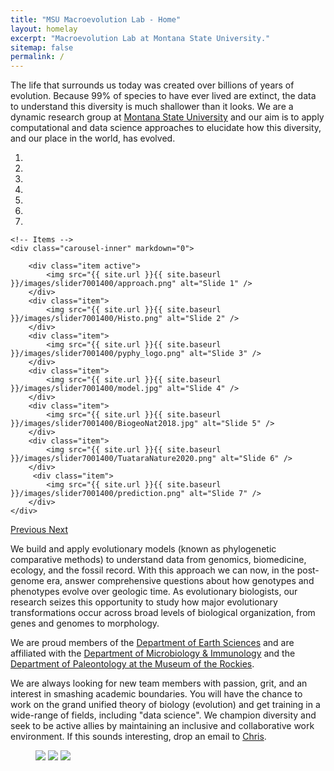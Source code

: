 ```yaml
---
title: "MSU Macroevolution Lab - Home"
layout: homelay
excerpt: "Macroevolution Lab at Montana State University."
sitemap: false
permalink: /
---
```



The life that surrounds us today was created over billions of years of evolution. Because 99% of species to have ever lived are extinct, the data to understand this diversity is much shallower than it looks. We are a dynamic research group at [Montana State University](http://www.montana.edu) and our aim is to apply computational and data science approaches to elucidate how this diversity, and our place in the world, has evolved.


<div markdown="0" id="carousel" class="carousel slide" data-ride="carousel" data-interval="5000" data-pause="hover" >
    <!-- Menu -->
    <ol class="carousel-indicators">
        <li data-target="#carousel" data-slide-to="0" class="active"></li>
        <li data-target="#carousel" data-slide-to="1"></li>
        <li data-target="#carousel" data-slide-to="2"></li>
        <li data-target="#carousel" data-slide-to="3"></li>
        <li data-target="#carousel" data-slide-to="4"></li>
        <li data-target="#carousel" data-slide-to="5"></li>
        <li data-target="#carousel" data-slide-to="6"></li>
    </ol>

    <!-- Items -->
    <div class="carousel-inner" markdown="0">

        <div class="item active">
            <img src="{{ site.url }}{{ site.baseurl }}/images/slider7001400/approach.png" alt="Slide 1" />
        </div>
        <div class="item">
            <img src="{{ site.url }}{{ site.baseurl }}/images/slider7001400/Histo.png" alt="Slide 2" />
        </div>
        <div class="item">
            <img src="{{ site.url }}{{ site.baseurl }}/images/slider7001400/pyphy_logo.png" alt="Slide 3" />
        </div>
        <div class="item">
            <img src="{{ site.url }}{{ site.baseurl }}/images/slider7001400/model.jpg" alt="Slide 4" />
        </div>
        <div class="item">
            <img src="{{ site.url }}{{ site.baseurl }}/images/slider7001400/BiogeoNat2018.jpg" alt="Slide 5" />
        </div>
        <div class="item">
            <img src="{{ site.url }}{{ site.baseurl }}/images/slider7001400/TuataraNature2020.png" alt="Slide 6" />
        </div>       
         <div class="item">
            <img src="{{ site.url }}{{ site.baseurl }}/images/slider7001400/prediction.png" alt="Slide 7" />
        </div>
    </div>
  <a class="left carousel-control" href="#carousel" role="button" data-slide="prev">
    <span class="glyphicon glyphicon-chevron-left" aria-hidden="true"></span>
    <span class="sr-only">Previous</span>
  </a>
  <a class="right carousel-control" href="#carousel" role="button" data-slide="next">
    <span class="glyphicon glyphicon-chevron-right" aria-hidden="true"></span>
    <span class="sr-only">Next</span>
  </a>
</div>


We build and apply evolutionary models (known as phylogenetic comparative methods) to understand data from genomics, biomedicine, ecology, and the fossil record. With this approach we can now, in the post-genome era, answer comprehensive questions about how genotypes and phenotypes evolve over geologic time. As evolutionary biologists, our research seizes this opportunity to study how major evolutionary transformations occur across broad levels of biological organization, from genes and genomes to morphology. 

We are proud members of the [Department of Earth Sciences](https://www.montana.edu/earthsciences/) and are affiliated with the [Department of Microbiology & Immunology](https://www.montana.edu/mbi/) and the [Department of Paleontology at the Museum of the Rockies](https://museumoftherockies.org/research/paleontology/).

We are always looking for new team members with passion, grit, and an interest in smashing academic boundaries. You will have the chance to work on the grand unified theory of biology (evolution) and get training in a wide-range of fields, including "data science". We champion diversity and seek to be active allies by maintaining an inclusive and collaborative work environment. If this sounds interesting, drop an email to <a href="mailto:organ@montana.edu">Chris</a>.

<figure class="fourth">
  <img src="{{ site.url }}{{ site.baseurl }}/images/logopic/MSU2.png">
  <img src="{{ site.url }}{{ site.baseurl }}/images/logopic/space.jpg">
  <img src="{{ site.url }}{{ site.baseurl }}/images/logopic/MOR_Logo.png">
</figure>

